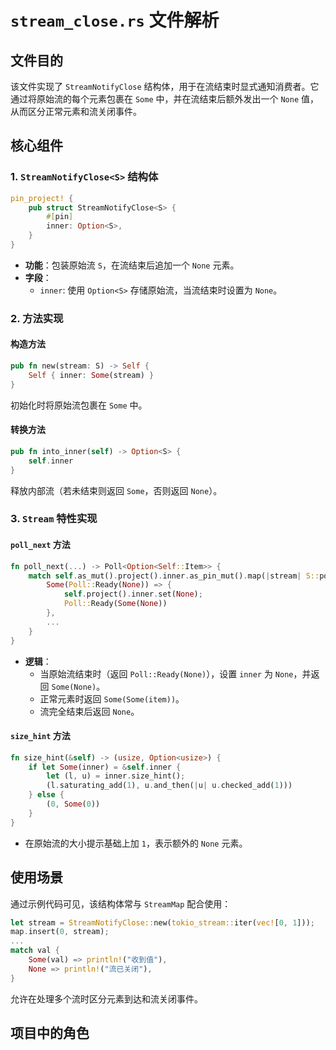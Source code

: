 # `stream_close.rs` 文件解析

## 文件目的
该文件实现了 `StreamNotifyClose` 结构体，用于在流结束时显式通知消费者。它通过将原始流的每个元素包裹在 `Some` 中，并在流结束后额外发出一个 `None` 值，从而区分正常元素和流关闭事件。

## 核心组件

### 1. `StreamNotifyClose<S>` 结构体
```rust
pin_project! {
    pub struct StreamNotifyClose<S> {
        #[pin]
        inner: Option<S>,
    }
}
```
- **功能**：包装原始流 `S`，在流结束后追加一个 `None` 元素。
- **字段**：
  - `inner`: 使用 `Option<S>` 存储原始流，当流结束时设置为 `None`。

### 2. 方法实现
#### 构造方法
```rust
pub fn new(stream: S) -> Self {
    Self { inner: Some(stream) }
}
```
初始化时将原始流包裹在 `Some` 中。

#### 转换方法
```rust
pub fn into_inner(self) -> Option<S> {
    self.inner
}
```
释放内部流（若未结束则返回 `Some`，否则返回 `None`）。

### 3. `Stream` 特性实现
#### `poll_next` 方法
```rust
fn poll_next(...) -> Poll<Option<Self::Item>> {
    match self.as_mut().project().inner.as_pin_mut().map(|stream| S::poll_next(stream, cx)) {
        Some(Poll::Ready(None)) => { 
            self.project().inner.set(None); 
            Poll::Ready(Some(None)) 
        },
        ...
    }
}
```
- **逻辑**：
  - 当原始流结束时（返回 `Poll::Ready(None)`），设置 `inner` 为 `None`，并返回 `Some(None)`。
  - 正常元素时返回 `Some(Some(item))`。
  - 流完全结束后返回 `None`。

#### `size_hint` 方法
```rust
fn size_hint(&self) -> (usize, Option<usize>) {
    if let Some(inner) = &self.inner {
        let (l, u) = inner.size_hint();
        (l.saturating_add(1), u.and_then(|u| u.checked_add(1)))
    } else {
        (0, Some(0))
    }
}
```
- 在原始流的大小提示基础上加 `1`，表示额外的 `None` 元素。

## 使用场景
通过示例代码可见，该结构体常与 `StreamMap` 配合使用：
```rust
let stream = StreamNotifyClose::new(tokio_stream::iter(vec![0, 1]));
map.insert(0, stream);
...
match val {
    Some(val) => println!("收到值"),
    None => println!("流已关闭"),
}
```
允许在处理多个流时区分元素到达和流关闭事件。

## 项目中的角色